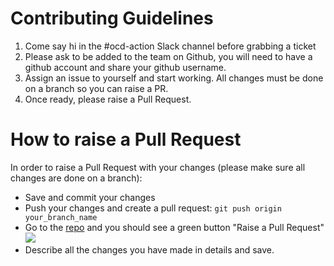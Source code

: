 # Contributing Guidelines
1. Come say hi in the #ocd-action Slack channel before grabbing a ticket
2. Please ask to be added to the team on Github, you will need to have a github account and share your github username.
3. Assign an issue to yourself and start working. All changes must be done on a branch so you can raise a PR.
4. Once ready, please raise a Pull Request.

# How to raise a Pull Request
In order to raise a Pull Request with your changes (please make sure all changes are done on a branch):

- Save and commit your changes
- Push your changes and create a pull request: `git push origin your_branch_name`
- Go to the [repo](https://github.com/womenhackfornonprofits/london-cafes-django) and you should see a green button "Raise a Pull Request"
![](https://help.github.com/assets/images/help/pull_requests/pull-request-click-to-create.png)
- Describe all the changes you have made in details and save.
